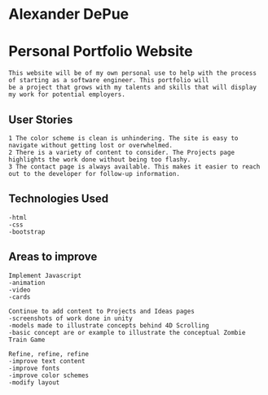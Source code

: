 # Alexander DePue

# Personal Portfolio Website
    This website will be of my own personal use to help with the process of starting as a software engineer. This portfolio will
    be a project that grows with my talents and skills that will display my work for potential employers.

## User Stories

    1 The color scheme is clean is unhindering. The site is easy to navigate without getting lost or overwhelmed.
    2 There is a variety of content to consider. The Projects page highlights the work done without being too flashy.
    3 The contact page is always available. This makes it easier to reach out to the developer for follow-up information.

## Technologies Used
    -html
    -css
    -bootstrap
    
## Areas to improve

    Implement Javascript
    -animation
    -video
    -cards

    Continue to add content to Projects and Ideas pages
    -screenshots of work done in unity
    -models made to illustrate concepts behind 4D Scrolling
    -basic concept are or example to illustrate the conceptual Zombie Train Game

    Refine, refine, refine
    -improve text content
    -improve fonts
    -improve color schemes
    -modify layout